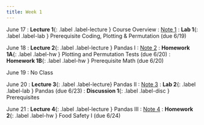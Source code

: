 ```yaml
---
title: Week 1
---
```


June 17
: **Lecture 1**{: .label .label-lecture } Course Overview
    : [Note 1](https://ds100.org/course-notes/intro_lec/introduction.html)
: **Lab 1**{: .label .label-lab } Prerequisite Coding, Plotting & Permutation (due 6/19)

June 18
: **Lecture 2**{: .label .label-lecture } Pandas I
    : [Note 2](https://ds100.org/course-notes/pandas_1/pandas_1.html)
: **Homework 1A**{: .label .label-hw } Plotting and Permutation Tests (due 6/20)
: **Homework 1B**{: .label .label-hw } Prerequisite Math (due 6/20)

June 19
: No Class

June 20
: **Lecture 3**{: .label .label-lecture} Pandas II
    : [Note 3](https://ds100.org/course-notes/pandas_2/pandas_2.html)
: **Lab 2**{: .label .label-lab } Pandas (due 6/23)
: **Discussion 1**{: .label .label-disc } Prerequisites

June 21
: **Lecture 4**{: .label .label-lecture } Pandas III
    : [Note 4](https://ds100.org/course-notes/pandas_3/pandas_3.html)
: **Homework 2**{: .label .label-hw } Food Safety I (due 6/24)